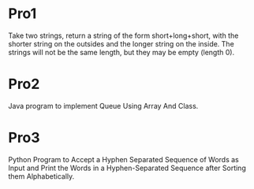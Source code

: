 # Pro1
Take two strings, return a string of the form short+long+short, with the shorter string on the outsides and the longer string on the inside. The strings will not be the same length, but they may be empty (length 0).
# Pro2
Java program to implement Queue Using Array And Class.
# Pro3
Python Program to Accept a Hyphen Separated Sequence of Words as Input and Print the Words in a Hyphen-Separated Sequence after Sorting them Alphabetically.
